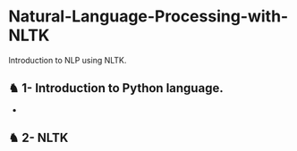 # Natural-Language-Processing-with-NLTK
Introduction to NLP using NLTK.

## ♞ 1- Introduction to Python language.
- 


## ♞ 2- NLTK 
